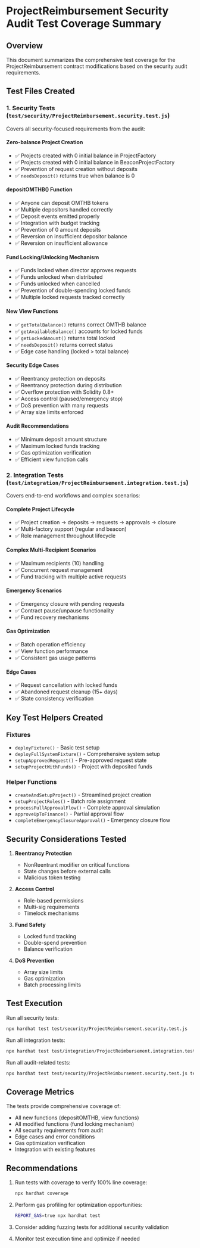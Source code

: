 # ProjectReimbursement Security Audit Test Coverage Summary

## Overview
This document summarizes the comprehensive test coverage for the ProjectReimbursement contract modifications based on the security audit requirements.

## Test Files Created

### 1. Security Tests (`test/security/ProjectReimbursement.security.test.js`)
Covers all security-focused requirements from the audit:

#### Zero-balance Project Creation
- ✅ Projects created with 0 initial balance in ProjectFactory
- ✅ Projects created with 0 initial balance in BeaconProjectFactory  
- ✅ Prevention of request creation without deposits
- ✅ `needsDeposit()` returns true when balance is 0

#### depositOMTHB() Function
- ✅ Anyone can deposit OMTHB tokens
- ✅ Multiple depositors handled correctly
- ✅ Deposit events emitted properly
- ✅ Integration with budget tracking
- ✅ Prevention of 0 amount deposits
- ✅ Reversion on insufficient depositor balance
- ✅ Reversion on insufficient allowance

#### Fund Locking/Unlocking Mechanism
- ✅ Funds locked when director approves requests
- ✅ Funds unlocked when distributed
- ✅ Funds unlocked when cancelled
- ✅ Prevention of double-spending locked funds
- ✅ Multiple locked requests tracked correctly

#### New View Functions
- ✅ `getTotalBalance()` returns correct OMTHB balance
- ✅ `getAvailableBalance()` accounts for locked funds
- ✅ `getLockedAmount()` returns total locked
- ✅ `needsDeposit()` returns correct status
- ✅ Edge case handling (locked > total balance)

#### Security Edge Cases
- ✅ Reentrancy protection on deposits
- ✅ Reentrancy protection during distribution
- ✅ Overflow protection with Solidity 0.8+
- ✅ Access control (paused/emergency stop)
- ✅ DoS prevention with many requests
- ✅ Array size limits enforced

#### Audit Recommendations
- ✅ Minimum deposit amount structure
- ✅ Maximum locked funds tracking
- ✅ Gas optimization verification
- ✅ Efficient view function calls

### 2. Integration Tests (`test/integration/ProjectReimbursement.integration.test.js`)
Covers end-to-end workflows and complex scenarios:

#### Complete Project Lifecycle
- ✅ Project creation → deposits → requests → approvals → closure
- ✅ Multi-factory support (regular and beacon)
- ✅ Role management throughout lifecycle

#### Complex Multi-Recipient Scenarios
- ✅ Maximum recipients (10) handling
- ✅ Concurrent request management
- ✅ Fund tracking with multiple active requests

#### Emergency Scenarios
- ✅ Emergency closure with pending requests
- ✅ Contract pause/unpause functionality
- ✅ Fund recovery mechanisms

#### Gas Optimization
- ✅ Batch operation efficiency
- ✅ View function performance
- ✅ Consistent gas usage patterns

#### Edge Cases
- ✅ Request cancellation with locked funds
- ✅ Abandoned request cleanup (15+ days)
- ✅ State consistency verification

## Key Test Helpers Created

### Fixtures
- `deployFixture()` - Basic test setup
- `deployFullSystemFixture()` - Comprehensive system setup
- `setupApprovedRequest()` - Pre-approved request state
- `setupProjectWithFunds()` - Project with deposited funds

### Helper Functions
- `createAndSetupProject()` - Streamlined project creation
- `setupProjectRoles()` - Batch role assignment
- `processFullApprovalFlow()` - Complete approval simulation
- `approveUpToFinance()` - Partial approval flow
- `completeEmergencyClosureApproval()` - Emergency closure flow

## Security Considerations Tested

1. **Reentrancy Protection**
   - NonReentrant modifier on critical functions
   - State changes before external calls
   - Malicious token testing

2. **Access Control**
   - Role-based permissions
   - Multi-sig requirements
   - Timelock mechanisms

3. **Fund Safety**
   - Locked fund tracking
   - Double-spend prevention
   - Balance verification

4. **DoS Prevention**
   - Array size limits
   - Gas optimization
   - Batch processing limits

## Test Execution

Run all security tests:
```bash
npx hardhat test test/security/ProjectReimbursement.security.test.js
```

Run all integration tests:
```bash
npx hardhat test test/integration/ProjectReimbursement.integration.test.js
```

Run all audit-related tests:
```bash
npx hardhat test test/security/ProjectReimbursement.security.test.js test/integration/ProjectReimbursement.integration.test.js
```

## Coverage Metrics

The tests provide comprehensive coverage of:
- All new functions (depositOMTHB, view functions)
- All modified functions (fund locking mechanism)
- All security requirements from audit
- Edge cases and error conditions
- Gas optimization verification
- Integration with existing features

## Recommendations

1. Run tests with coverage to verify 100% line coverage:
   ```bash
   npx hardhat coverage
   ```

2. Perform gas profiling for optimization opportunities:
   ```bash
   REPORT_GAS=true npx hardhat test
   ```

3. Consider adding fuzzing tests for additional security validation

4. Monitor test execution time and optimize if needed